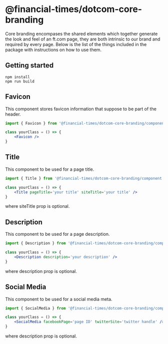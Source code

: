 # @financial-times/dotcom-core-branding

Core branding encompases the shared elements which together generate the look and feel of an ft.com page, they are both intrinsic to our brand and required by every page. Below is the list of the things included in the package with instructions on how to use them.

## Getting started
```
npm install
npm run build
```

## Favicon

This component stores favicon information that suppose to be part of the header.

```jsx
import { Favicon } from '@financial-times/dotcom-core-branding/component'

class yourClass = () => {
    <Favicon />
}
```

## Title

This component to be used for a page title.

```jsx
import { Title } from '@financial-times/dotcom-core-branding/component'

class yourClass = () => {
    <Title pageTitle='your title' siteTitle='your title' />
}
```
where siteTitle prop is optional.

## Description

This component to be used for a page description.

```jsx
import { Description } from '@financial-times/dotcom-core-branding/component'

class yourClass = () => {
    <Description description='your description' />
}
```
where description prop is optional.

## Social Media

This component to be used for a social media meta.

```jsx
import { SocialMedia } from '@financial-times/dotcom-core-branding/component'

class yourClass = () => {
    <SocialMedia facebookPage='page ID' twitterSite='twitter handle' />
}
```
where description prop is optional.
